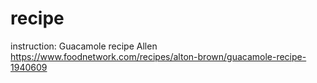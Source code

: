 # recipe
instruction: Guacamole recipe
Allen https://www.foodnetwork.com/recipes/alton-brown/guacamole-recipe-1940609
